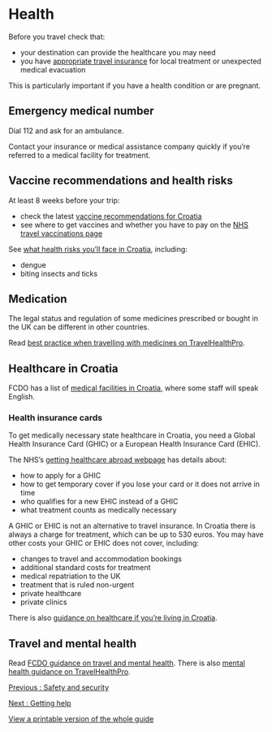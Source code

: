 # Health

Before you travel check that:

* your destination can provide the healthcare you may need
* you have [appropriate travel insurance](https://www.gov.uk/guidance/foreign-travel-insurance) for local treatment or unexpected medical evacuation

This is particularly important if you have a health condition or are pregnant.

## Emergency medical number

Dial 112 and ask for an ambulance.

Contact your insurance or medical assistance company quickly if you’re referred to a medical facility for treatment.

## Vaccine recommendations and health risks

At least 8 weeks before your trip:

* check the latest [vaccine recommendations for Croatia](https://travelhealthpro.org.uk/country/59/croatia#Vaccine_Recommendations)
* see where to get vaccines and whether you have to pay on the [NHS travel vaccinations page](https://www.nhs.uk/conditions/travel-vaccinations/)

See [what health risks you’ll face in Croatia](https://travelhealthpro.org.uk/country/59/croatia#General_Information), including:

* dengue
* biting insects and ticks

## Medication

The legal status and regulation of some medicines prescribed or bought in the UK can be different in other countries.

Read [best practice when travelling with medicines on TravelHealthPro](https://travelhealthpro.org.uk/factsheet/43/medicines-abroad).

## Healthcare in Croatia

FCDO has a list of [medical facilities in Croatia](https://www.gov.uk/government/publications/medical-facilities-in-croatia), where some staff will speak English.

### Health insurance cards

To get medically necessary state healthcare in Croatia, you need a Global Health Insurance Card (GHIC) or a European Health Insurance Card (EHIC).

The NHS’s [getting healthcare abroad webpage](https://www.nhs.uk/using-the-nhs/healthcare-abroad/apply-for-a-free-uk-global-health-insurance-card-ghic/) has details about:

* how to apply for a GHIC
* how to get temporary cover if you lose your card or it does not arrive in time
* who qualifies for a new EHIC instead of a GHIC
* what treatment counts as medically necessary

A GHIC or EHIC is not an alternative to travel insurance. In Croatia there is always a charge for treatment, which can be up to 530 euros. You may have other costs your GHIC or EHIC does not cover, including:

* changes to travel and accommodation bookings
* additional standard costs for treatment
* medical repatriation to the UK
* treatment that is ruled non-urgent
* private healthcare
* private clinics

There is also [guidance on healthcare if you’re living in Croatia](https://www.gov.uk/guidance/healthcare-in-croatia).

## Travel and mental health

Read [FCDO guidance on travel and mental health](https://www.gov.uk/guidance/foreign-travel-advice-for-people-with-mental-health-issues). There is also [mental health guidance on TravelHealthPro](https://travelhealthpro.org.uk/factsheet/85/travel-and-mental-health).

[Previous
:
Safety and security](/foreign-travel-advice/croatia/safety-and-security)

[Next
:
Getting help](/foreign-travel-advice/croatia/getting-help)

[View a printable version of the whole guide](/foreign-travel-advice/croatia/print)